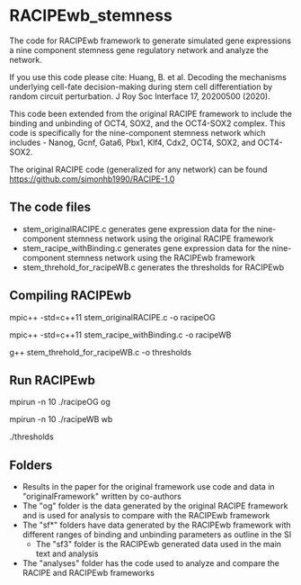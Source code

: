 # RACIPEwb_stemness
The code for RACIPEwb framework to generate simulated gene expressions a nine component stemness gene regulatory network and analyze the network.

If you use this code please cite: Huang, B. et al. Decoding the mechanisms underlying cell-fate decision-making during stem cell differentiation by random circuit perturbation. J Roy Soc Interface 17, 20200500 (2020).


This code been extended from the original RACIPE framework to include the binding and unbinding of OCT4, SOX2, and the OCT4-SOX2 complex. This code is specifically for the nine-component stemness network which includes - Nanog, Gcnf, Gata6, Pbx1, Klf4, Cdx2, OCT4, SOX2, and OCT4-SOX2.

The original RACIPE code (generalized for any network) can be found https://github.com/simonhb1990/RACIPE-1.0

## The code files
 + stem_originalRACIPE.c generates gene expression data for the nine-component stemness network using the original RACIPE framework
 + stem_racipe_withBinding.c generates gene expression data for the nine-component stemness network using the RACIPEwb framework
 + stem_threhold_for_racipeWB.c generates the thresholds for RACIPEwb

## Compiling RACIPEwb
mpic++ -std=c++11 stem_originalRACIPE.c -o racipeOG

mpic++ -std=c++11 stem_racipe_withBinding.c -o racipeWB

g++ stem_threhold_for_racipeWB.c -o thresholds

## Run RACIPEwb
mpirun -n 10 ./racipeOG og

mpirun -n 10 ./racipeWB wb

./thresholds 

## Folders
+ Results in the paper for the original framework use code and data in "originalFramework" written by co-authors
+ The "og" folder is the data generated by the original RACIPE framework and is used for analysis to compare with the RACIPEwb framework
+ The "sf*" folders have data generated by the RACIPEwb framework with different ranges of binding and unbinding parameters as outline in the SI
    * The "sf3" folder is the RACIPEwb generated data used in the main text and analysis
+ The "analyses" folder has the code used to analyze and compare the RACIPE and RACIPEwb frameworks

